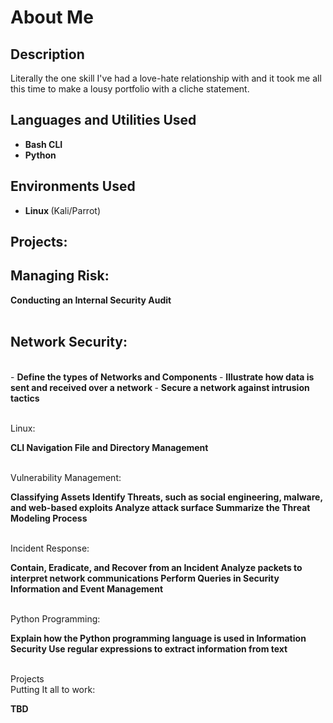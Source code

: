 <h1> About Me </h1>

 ### 

<h2>Description</h2>
Literally the one skill I've had a love-hate relationship with and it took me all this time to make a lousy portfolio with a cliche statement. 
<br />


<h2>Languages and Utilities Used</h2>

- <b> Bash CLI </b> 
- <b> Python </b>

<h2><b> Environments Used </b></h2>

- <b> Linux </b> (Kali/Parrot)

<h2>Projects: </h2>

<p align="left">
<h2> Managing Risk: </h2>
<!-- <img src=""/> -->
<b> Conducting an Internal Security Audit </b>
<br />
<br />

<h2> Network Security: </h2><br/>
<!-- <img src=""/> -->
- <b> Define the types of Networks and Components </b>
- <b> Illustrate how data is sent and received over a network </b>
- <b> Secure a network against intrusion tactics </b> 
<br />
<br />

Linux: <br/>
<!-- <img src=""/> -->
<b> CLI Navigation </b>
<b> File and Directory Management </b>
<br />
<br />

Vulnerability Management:  <br/>
<!-- <img src=""/> -->
<b> Classifying Assets </b>
<b> Identify Threats, such as social engineering, malware, and web-based exploits </b>
<b> Analyze attack surface </b>
<b> Summarize the Threat Modeling Process </b>
<br />
<br />

Incident Response:  <br/>
<!-- <img src=""/> -->
<b> Contain, Eradicate, and Recover from an Incident </b>
<b> Analyze packets to interpret network communications </b>
<b> Perform Queries in Security Information and Event Management </b>
<br />
<br />

Python Programming:  <br/>
<!-- <img src=""/> -->
<b> Explain how the Python programming language is used in Information Security </b>
<b> Use regular expressions to extract information from text </b>
<br />
<br />

Projects  <br/>
Putting It all to work:  <br/>
<!-- <img src=""/> -->
<b> TBD </b>
</p>

<!--
 ```diff
- text in red
+ text in green
! text in orange
# text in gray
@@ text in purple (and bold)@@
```
--!>
